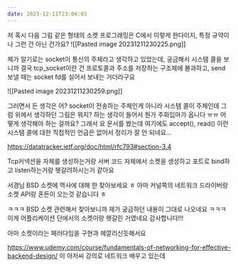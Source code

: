 ```yaml
---
date: 2023-12-11T23:04:03
---
```

저 혹시 다음 그림 같은 형태의 소켓 프로그래밍은 C에서 이렇게 한다이지, 특정 규약이나 그런 건 아닌 건가요?
![[Pasted image 20231211230225.png]]

제가 알기로는 socket이 통신의 주체라고 생각하고 있었는데, 궁금해서 시스템 콜을 보니까 결국 tcp_socket이란 건 프로토콜과 주소를 저장하는 구조체에 불과하고, send 보낼 때는 socket fd를 실어서 보내는 거더라구요

![[Pasted image 20231211230259.png]]

그러면서 든 생각은 어? socket이 전송하는 주체인게 아니라 시스템 콜이 주체인데 그럼 위에서 생각하던 그림은 뭐지? 하는 생각이 들어서 뭔가 주화입마가 옵니다 ㅠㅠ 어떻게 생각해야 하는 걸까요?
그래서 요 문서를 봤는데 여기에도 accept(), read() 이런 시스템 콜에 대한 직접적인 언급은 없어서 정리가 잘 안 되네요...

https://datatracker.ietf.org/doc/html/rfc793#section-3.4

Tcp커넥션을 자체를 생성하는거랑 서버 코드 자체에서 소켓을 생성하고 포트로 bind하고 listen하는거랑 헷갈려하시는거 같아요

서경님 BSD 소켓에 역사에 대해 한 찾아보세요 ㅎ
아마 커널쪽의 네트워크 드라이버랑 소켓 API랑 혼돈이 오는것 같습니다 ㅎ

ㅋㅋㅋ BSD 소켓 관련해서 찾아보니까 제가 궁금하던 내용이 그대로 나오네요 ㅋㅋㅋ 이게 어플리케이션 단에서의 소켓이랑 헷갈린 거였네요 감사합니다!!!

아마 소켓이라는 페러다임을 구현과 헤깔리신듯해서요

https://www.udemy.com/course/fundamentals-of-networking-for-effective-backend-design/
이 아저씨 강의로 네트워크 배우고 있는데